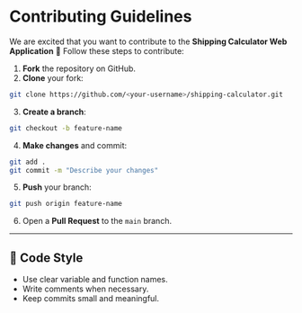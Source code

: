 # Contributing Guidelines
We are excited that you want to contribute to the **Shipping Calculator Web Application** 🎉
Follow these steps to contribute:
1. **Fork** the repository on GitHub.
2. **Clone** your fork:
```bash
git clone https://github.com/<your-username>/shipping-calculator.git
```
3. **Create a branch**:
```bash
git checkout -b feature-name
```
4. **Make changes** and commit:
```bash
git add .
git commit -m "Describe your changes"
```
5. **Push** your branch:
```bash
git push origin feature-name
```
6. Open a **Pull Request** to the `main` branch.
---
## 📜 Code Style
- Use clear variable and function names.
- Write comments when necessary.
- Keep commits small and meaningful.